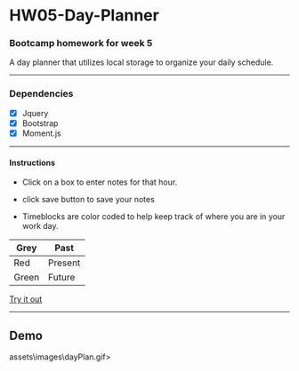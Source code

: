 # HW05-Day-Planner

### Bootcamp homework for week 5

A day planner that utilizes local storage to organize your daily schedule.

---

### Dependencies

-[x] Jquery
-[x] Bootstrap
-[x] Moment.js

---

#### Instructions

- Click on a box to enter notes for that hour.

- click save button to save your notes

- Timeblocks are color coded to help keep track of where you are in your work day.

| Grey    | Past       |
| ------- | ---------- |
| Red     | Present    |
| Green   | Future     |

[Try it out](https://jdmartinez1531.github.io/05-Day-Planner/ "Day Planner")

---

## Demo

<img>assets\images\dayPlan.gif>

